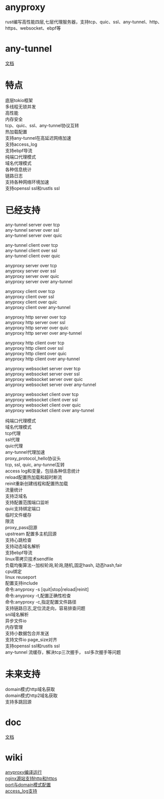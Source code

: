 # anyproxy
rust编写高性能四层,七层代理服务器，支持tcp、quic、ssl、any-tunnel、http、https、websocket、ebpf等  

# any-tunnel
[文档](https://github.com/yefy/any-proxys/blob/main/any-tunnel/README.md)

# 特点
底层tokio框架  
多线程无锁并发  
高性能  
内存安全  
tcp、quic、ssl、any-tunnel协议互转  
热加载配置  
支持any-tunnel在高延迟网络加速  
支持access_log  
支持ebpf导流  
纯端口代理模式  
域名代理模式  
各种信息统计  
链路日志  
支持各种网络环境加速  
支持openssl ssl和rustls ssl  

# 已经支持

any-tunnel server over tcp  
any-tunnel server over ssl  
any-tunnel server over quic  

any-tunnel client over tcp  
any-tunnel client over ssl  
any-tunnel client over quic  

anyproxy server over tcp  
anyproxy server over ssl  
anyproxy server over quic  
anyproxy server over any-tunnel  

anyproxy client over tcp  
anyproxy client over ssl  
anyproxy client over quic  
anyproxy client over any-tunnel  

anyproxy http server over tcp  
anyproxy http server over ssl  
anyproxy http server over quic  
anyproxy http server over any-tunnel  

anyproxy http client over tcp  
anyproxy http client over ssl  
anyproxy http client over quic  
anyproxy http client over any-tunnel  

anyproxy websocket server over tcp  
anyproxy websocket server over ssl  
anyproxy websocket server over quic  
anyproxy websocket server over any-tunnel  

anyproxy websocket client over tcp  
anyproxy websocket client over ssl  
anyproxy websocket client over quic  
anyproxy websocket client over any-tunnel  


纯端口代理模式  
域名代理模式  
tcp代理  
ssl代理  
quic代理  
any-tunnel代理加速  
proxy_protocol_hello协议头   
tcp, ssl, quic, any-tunnel互转  
access log和变量，包括各种信息统计    
reload配置热加载和超时断流    
reinit重新创建线程和配置热加载  
流量统计  
支持泛域名  
支持配置范围端口监听   
quic支持绑定端口  
临时文件缓存  
限流  
proxy_pass回源  
upstream 配置多主机回源  
支持心跳检查  
支持动态域名解析  
支持ebpf导流  
linux零拷贝技术sendfile  
负载均衡算法--加权轮询,轮询,随机,固定hash, 动态hash,fair  
cpu绑定  
linux reuseport  
配置支持include  
命令:anyproxy -s [quit|stop|reload|reinit]  
命令:anyproxy -t,配置正确性检查  
命令:anyproxy -c,指定配置文件路径  
支持链路日志,定位流走向，容易排查问题  
sni域名解析  
异步文件io  
内存管理  
支持小数据包合并发送  
支持文件io page_size对齐  
支持openssl ssl和rustls ssl  
any-tunnel 流缓存，解决tcp三次握手， ssl多次握手等问题

# 未来支持  
domain模式http域名获取  
domain模式http2域名获取  
支持多跳回源  

# doc
[文档](https://github.com/yefy/any-proxys/tree/main/any-proxy/doc) 

# wiki
[anyproxy编译运行](https://github.com/yefy/any-proxys/wiki/anyproxy%E7%BC%96%E8%AF%91%E8%BF%90%E8%A1%8C)  
[nginx源站支持http和https](https://github.com/yefy/any-proxys/wiki/nginx%E6%BA%90%E7%AB%99%E6%94%AF%E6%8C%81http%E5%92%8Chttps)  
[port与domain模式配置](https://github.com/yefy/any-proxys/wiki/port%E4%B8%8Edomain%E6%A8%A1%E5%BC%8F%E9%85%8D%E7%BD%AE)  
[access_log支持](https://github.com/yefy/any-proxys/wiki/access_log%E6%94%AF%E6%8C%81)  